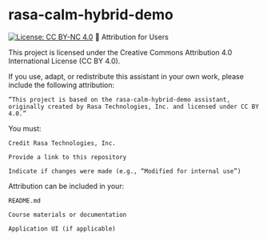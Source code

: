 # rasa-calm-hybrid-demo


[![License: CC BY-NC 4.0](https://img.shields.io/badge/License-CC--BY--NC%204.0-lightgrey.svg)](https://creativecommons.org/licenses/by-nc/4.0/)
🧾 Attribution for Users

This project is licensed under the Creative Commons Attribution 4.0 International License (CC BY 4.0).

If you use, adapt, or redistribute this assistant in your own work, please include the following attribution:

    “This project is based on the rasa-calm-hybrid-demo assistant, originally created by Rasa Technologies, Inc. and licensed under CC BY 4.0.”

You must:

    Credit Rasa Technologies, Inc.

    Provide a link to this repository

    Indicate if changes were made (e.g., “Modified for internal use”)

Attribution can be included in your:

    README.md

    Course materials or documentation

    Application UI (if applicable)